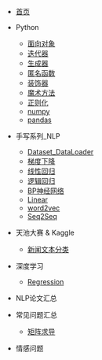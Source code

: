 <!-- _sidebar.md -->
* [首页](README.md)

* Python
  * [面向对象](Python/面向对象.md)
  * [迭代器](Python/迭代器.md)
  * [生成器](Python/生成器.md)
  * [匿名函数](Python/匿名函数.md)
  * [装饰器](Python/装饰器.md)
  * [魔术方法](Python/魔术方法.md)
  * [正则化](Python/正则化.md)
  * [numpy](Python/numpy.md)
  * [pandas](Python/pandas.md)

* 手写系列_NLP
  * [Dataset_DataLoader](手写系列_NLP/01dataset_dataloader/dataset_dataloader.md)
  * [梯度下降](手写系列_NLP/02梯度下降/梯度下降.md)
  * [线性回归](手写系列_NLP/03线性回归/线性回归.md)
  * [逻辑回归](手写系列_NLP/04逻辑回归/逻辑回归.md)
  * [BP神经网络](手写系列_NLP/05BP神经网络/BP神经网络.md)
  * [Linear](手写系列_NLP/06Linear/Linear.md)
  * [word2vec](手写系列_NLP/07word_vec/word_vec.md)
  * [Seq2Seq](手写系列_NLP/08Seq2Seq/Seq2Seq.md)

* 天池大赛 & Kaggle
  * [新闻文本分类](天池大赛/新闻文本分类.md)

* 深度学习
  * [Regression](深度学习/01Regression/Regression.md)

* NLP论文汇总

* 常见问题汇总
  * [矩阵求导](常见问题汇总/矩阵求导.md)

* 情感问题
